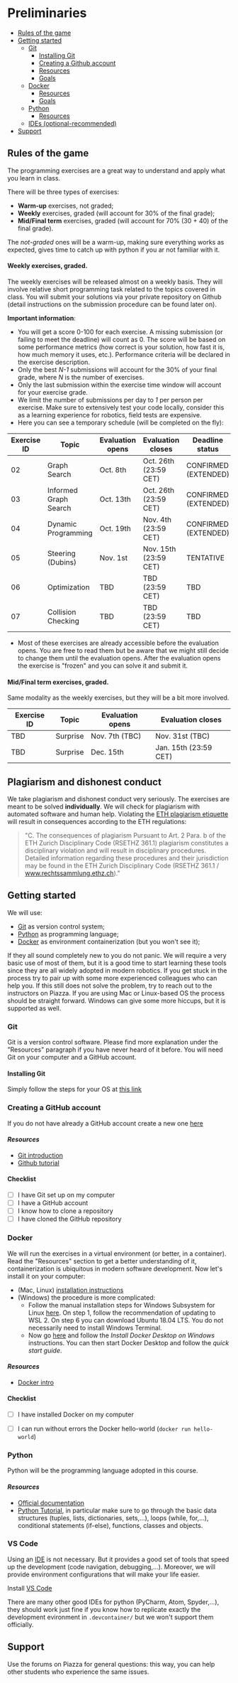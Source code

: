 # Preliminaries

- [Rules of the game](#rules-of-the-game)
- [Getting started](#getting-started)
    * [Git](#git)
        - [Installing Git](#installing-git)
        - [Creating a Github account](#creating-a-github-account)
        - [Resources](#-resources--)
        - [Goals](#--goals---)
    * [Docker](#docker)
        - [Resources](#-resources---1)
        - [Goals](#--goals----1)
    * [Python](#python)
        - [Resources](#-resources---2)
    * [IDEs (optional-recommended)](#ides---optional---recommended----)
- [Support](#support)

## Rules of the game

The programming exercises are a great way to understand and apply what you learn in class.

There will be three types of exercises:

- **Warm-up** exercises, not graded;
- **Weekly** exercises, graded (will account for 30% of the final grade);
- **Mid/Final term** exercises, graded (will account for 70% (30 + 40) of the final grade).

The *not-graded* ones will be a warm-up, making sure everything works as expected, gives time to catch up with python if
you ar not familiar with it.

#### **Weekly** exercises, graded.
The weekly exercises will be released almost on a weekly basis.
They will involve relative short programming task related to the topics covered in class.
You will submit your solutions via your private repository on Github (detail instructions on the submission procedure can be found later on).


**Important information**:

* You will get a score 0-100 for each exercise. A missing submission (or failing to meet the deadline) will count as 0. The score will be based on some performance metrics (how correct is your solution, how fast it is, how much memory
it uses, etc.). Performance criteria will be declared in the exercise description.
* Only the best _N-1_ submissions will account for the 30% of your final grade, where _N_ is the number of exercises.
* Only the last submission within the exercise time window will account for your exercise grade. 
* We limit the number of submissions per day to *1* per person per exercise.
Make sure to extensively test your code locally, consider this as a learning experience for robotics, field tests are expensive.
* Here you can see a temporary schedule (will be completed on the fly):

| Exercise **ID** | **Topic**             | Evaluation **opens** | Evaluation **closes** | **Deadline status** |
|-----------------|-----------------------|----------------------|-----------------------|---------------------|
| 02              | Graph Search          | Oct. 8th             | Oct. 26th (23:59 CET) | CONFIRMED (EXTENDED)|
| 03              | Informed Graph Search | Oct. 13th            | Oct. 26th (23:59 CET) | CONFIRMED (EXTENDED)|
| 04              | Dynamic Programming   | Oct. 19th            | Nov. 4th  (23:59 CET) | CONFIRMED (EXTENDED)|
| 05              | Steering (Dubins)     | Nov. 1st             | Nov. 15th (23:59 CET) | TENTATIVE           |
| 06              | Optimization          | TBD                  | TBD (23:59 CET)       | TBD                 |
| 07              | Collision Checking    | TBD                  | TBD (23:59 CET)       | TBD                 |

* Most of these exercises are already accessible before the evaluation opens. 
You are free to read them but be aware that we might still decide to change them until the evaluation opens.
After the evaluation opens the exercise is "frozen" and you can solve it and submit it.

#### **Mid/Final term** exercises, graded.
Same modality as the weekly exercises, but they will be a bit more involved.

| Exercise **ID** | **Topic** | Evaluation **opens** | Evaluation **closes** |
|-----------------|-----------|----------------------|-----------------------|
| TBD             | Surprise  | Nov. 7th (TBC)       | Nov. 31st (TBC)       |
| TBD             | Surprise  | Dec. 15th            | Jan. 15th (23:59 CET) |


## Plagiarism and dishonest conduct

We take plagiarism and dishonest conduct very seriously.
The exercises are meant to be solved **individually**. 
We will check for plagiarism with automated software and human help. 
Violating the [ETH plagiarism etiquette](https://ethz.ch/content/dam/ethz/main/education/rechtliches-abschluesse/leistungskontrollen/plagiarism-citationetiquette.pdf)
will result in consequences according to the ETH regulations:

>"C. The consequences of plagiarism Pursuant to Art. 2 Para. b of the ETH Zurich Disciplinary Code (RSETHZ 361.1) plagiarism constitutes a disciplinary violation and will result in disciplinary procedures.
> Detailed information regarding these procedures and their jurisdiction may be found in the ETH Zurich Disciplinary Code (RSETHZ 361.1 / www.rechtssammlung.ethz.ch)."


## Getting started

We will use:

- [Git](https://git-scm.com/) as version control system;
- [Python](https://www.python.org/) as programming language;
- [Docker](https://www.docker.com/) as environment containerization (but you won't see it);

If they all sound completely new to you do not panic. 
We will require a very basic use of most of them, but it is a good time to start learning these tools since they are all widely adopted in modern robotics.
If you get stuck in the process try to pair up with some more experienced colleagues who can help you. 
If this still does not solve the problem, try to reach out to the instructors on Piazza. 
If you are using Mac or Linux-based OS the process should be straight forward. 
Windows can give some more hiccups, but it is supported as well.

### Git

Git is a version control software.
Please find more explanation under the "Resources" paragraph if you have never heard of it before. 
You will need Git on your computer and a GitHub account.

#### Installing Git

Simply follow the steps for your OS at [this link](https://git-scm.com/downloads)

### Creating a GitHub account

If you do not have already a GitHub account create a new one [here](https://github.com/join)

#### _Resources_

- [Git introduction](https://docs.duckietown.org/daffy/opmanual_duckiebot/out/preliminaries_git.html#sec:preliminaries-git)
- [Github tutorial](https://guides.github.com/activities/hello-world/)

#### **Checklist**

- [ ]  I have Git set up on my computer
- [ ]  I have a GitHub account
- [ ]  I know how to clone a repository
- [ ]  I have cloned the GitHub repository

### Docker

We will run the exercises in a virtual environment (or better, in a container).
Read the "Resources" section to get a better understanding of it, containerization is ubiquitous in modern software
development.
Now let's install it on your computer:

* (Mac, Linux) [installation instructions](https://docs.docker.com/get-docker/)
* (Windows) the procedure is more complicated:
    + Follow the manual installation steps for Windows Subsystem for
      Linux [here](https://docs.microsoft.com/en-us/windows/wsl/install-win10). On step 1, follow the recommendation of
      updating to WSL 2. On step 6 you can download Ubuntu 18.04 LTS. You do not necessarily need to install Windows
      Terminal.
    + Now go [here](https://docs.docker.com/desktop/windows/install/) and follow the _Install Docker Desktop on Windows_
      instructions. You can then start Docker Desktop and follow the *quick start guide*.

#### _Resources_

- [Docker intro](https://docs.duckietown.org/daffy/opmanual_duckiebot/out/preliminaries_docker_basics.html)

#### **Checklist**

- [ ] I have installed Docker on my computer
- [ ] I can run without errors the Docker hello-world (`docker run hello-world`)


### Python

Python will be the programming language adopted in this course.

#### _Resources_

- [Official documentation](https://docs.python.org/3/)
- [Python Tutorial](https://www.tutorialspoint.com/python/index.htm), in particular make sure to go through the basic
  data structures (tuples, lists, dictionaries, sets,...), loops (while, for,...), conditional statements (if-else),
  functions, classes and objects.

### VS Code

Using an [IDE](https://en.wikipedia.org/wiki/Integrated_development_environment) is not necessary.
But it provides a good set of tools that speed up the development (code navigation, debugging,...).
Moreover, we will provide environment configurations that will make your life easier.

Install [VS Code](https://code.visualstudio.com/)

There are many other good IDEs for python (PyCharm, Atom, Spyder,...), they should work just fine if you know how to
replicate exactly the development evironment in `.devcontainer/` but we won't support them officially.


## Support

Use the forums on Piazza for general questions: this way, you can help other students who experience the same issues.
